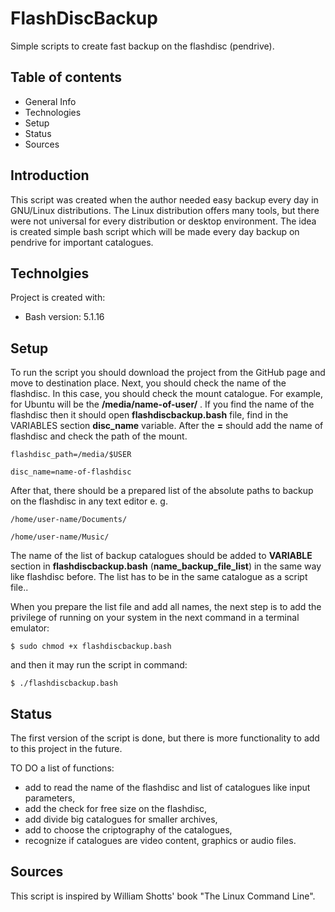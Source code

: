 # FlashDiscBackup
Simple scripts to create fast backup on the flashdisc (pendrive).

## Table of contents
 * General Info
 * Technologies
 * Setup
 * Status
 * Sources

## Introduction
This script was created when the author needed easy backup every day in
GNU/Linux distributions. The Linux distribution offers many tools, but there
were not universal for every distribution or desktop environment. The idea
is created simple bash script which will be made every day backup on pendrive
for important catalogues.

## Technolgies
Project is created with:

* Bash version: 5.1.16

## Setup
To run the script you should download the project from the GitHub page and move to
destination place. Next, you should check the name of the flashdisc. In this
case, you should check the mount catalogue. For example, for Ubuntu will
be the **/media/name-of-user/** . If you find the name of the flashdisc
then it should open **flashdiscbackup.bash** file, find in the VARIABLES
section **disc_name** variable. After the **=** should add the name of
flashdisc and check the path of the mount.

```
flashdisc_path=/media/$USER

disc_name=name-of-flashdisc
```

After that, there should be a prepared list of the absolute paths to backup on
the flashdisc in any text editor e. g.

```
/home/user-name/Documents/

/home/user-name/Music/
```

The name of the list of backup catalogues should be added to **VARIABLE**
section in **flashdiscbackup.bash** (**name_backup_file_list**) in the same
way like flashdisc before. The list has to be in the same catalogue as a script file..

When you prepare the list file and add all names, the next step is to add
the privilege of running on your system in the next command in a terminal 
emulator:

```
$ sudo chmod +x flashdiscbackup.bash
```

and then it may run the script in command:

```
$ ./flashdiscbackup.bash
```

## Status
The first version of the script is done, but there is more functionality
to add to this project in the future.

TO DO a list of functions:

* add to read the name of the flashdisc and list of catalogues like input
parameters,
* add the check for free size on the flashdisc,
* add divide big catalogues for smaller archives,
* add to choose the criptography of the catalogues,
* recognize if catalogues are video content, graphics or audio files.

## Sources
This script is inspired by William Shotts' book 
"The Linux Command Line".
